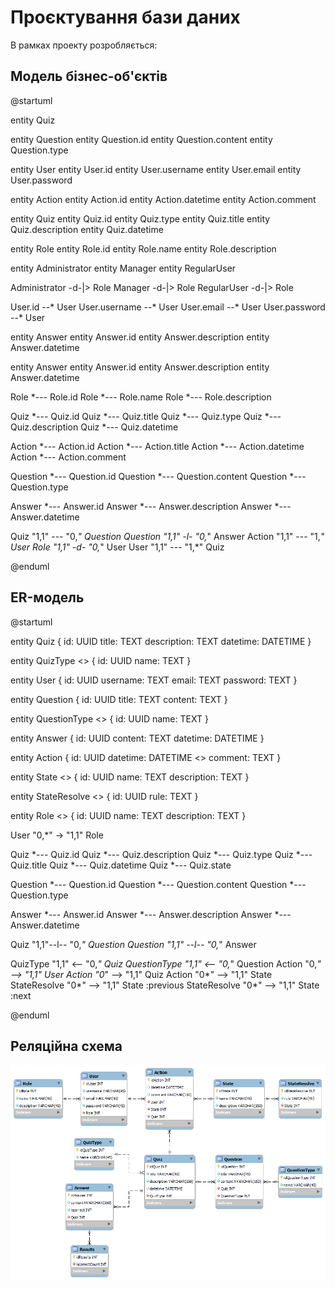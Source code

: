 # Проєктування бази даних

В рамках проекту розробляється: 

<h2>Модель бізнес-об'єктів</h2>  

@startuml

  
 entity Quiz
  
entity Question
entity Question.id
entity Question.content
entity Question.type

entity User
entity User.id
entity User.username
entity User.email
entity User.password

entity Action
entity Action.id
entity Action.datetime
entity Action.comment

entity Quiz
entity Quiz.id
entity Quiz.type
entity Quiz.title
entity Quiz.description
entity Quiz.datetime

entity Role
entity Role.id
entity Role.name
entity Role.description

entity Administrator
entity Manager
entity RegularUser

Administrator -d-|> Role
Manager -d-|> Role
RegularUser -d-|> Role

User.id --* User
User.username --* User
User.email --* User
User.password --* User

entity Answer
entity Answer.id
entity Answer.description 
entity Answer.datetime

entity Answer
entity Answer.id
entity Answer.description 
entity Answer.datetime

Role *--- Role.id
Role *--- Role.name
Role *--- Role.description

Quiz *--- Quiz.id
Quiz *--- Quiz.title
Quiz *--- Quiz.type
Quiz *--- Quiz.description
Quiz *--- Quiz.datetime

Action *--- Action.id
Action *--- Action.title
Action *--- Action.datetime
Action *--- Action.comment

Question *--- Question.id
Question *--- Question.content
Question *--- Question.type

Answer *--- Answer.id
Answer *--- Answer.description
Answer *--- Answer.datetime

Quiz "1,1" --- "0,*" Question
Question "1,1" -l- "0,*" Answer
Action "1,1" --- "1,*" User
Role "1,1" -d- "0,*" User
User "1,1" --- "1,*" Quiz

@enduml

<h2>ER-модель</h2> 

@startuml

  
entity Quiz {
    id: UUID
    title: TEXT
    description: TEXT
    datetime: DATETIME
}

entity QuizType <<ENUMERATION>> {
    id: UUID
    name: TEXT
}

entity User {
    id: UUID
    username: TEXT
    email: TEXT
    password: TEXT
}
  
entity Question {
    id: UUID
    title: TEXT
    content: TEXT
}

entity QuestionType <<ENUMERATION>> {
    id: UUID
    name: TEXT
}

entity Answer {
    id: UUID
    content: TEXT
    datetime: DATETIME
}

entity Action {
    id: UUID
    datetime: DATETIME <<NULLABLE>>
    comment: TEXT
}

entity State <<ENUMERATION>> {
    id: UUID
    name: TEXT
    description: TEXT
}

entity StateResolve <<ENUMERATION>> {
    id: UUID
    rule: TEXT
}

entity Role <<ENUMERATION>> {
    id: UUID
    name: TEXT
    description: TEXT
}

User "0,*" ->  "1,1" Role

Quiz *--- Quiz.id
Quiz *--- Quiz.description
Quiz *--- Quiz.type
Quiz *--- Quiz.title
Quiz *--- Quiz.datetime
Quiz *--- Quiz.state

Question *--- Question.id
Question *--- Question.content
Question *--- Question.type

Answer *--- Answer.id
Answer *--- Answer.description
Answer *--- Answer.datetime


Quiz "1,1"--l-- "0,*" Question
Question "1,1" --l-- "0,*" Answer

QuizType "1,1" <-- "0,*" Quiz
QuestionType "1,1" <-- "0,*" Question
Action "0,*" --> "1,1" User
Action "0*" --> "1,1" Quiz
Action "0*" --> "1,1" State
StateResolve "0*" --> "1,1" State :previous
StateResolve "0*" --> "1,1" State :next

@enduml

<h2>Реляційна схема</h2> 

<img src="../../EER.png"/>